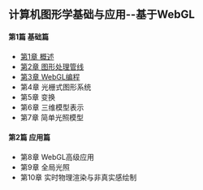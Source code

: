 ## 计算机图形学基础与应用--基于WebGL

#### 第1篇 基础篇
- [第1章 概述](chapter1.md)
- [第2章 图形处理管线](chapter2.md)
- [第3章 WebGL编程](chapter3.md)
- 第4章 光栅式图形系统
- 第5章 变换
- 第6章 三维模型表示
- 第7章 简单光照模型

#### 第2篇 应用篇
- 第8章 WebGL高级应用
- 第9章 全局光照
- 第10章 实时物理渲染与非真实感绘制